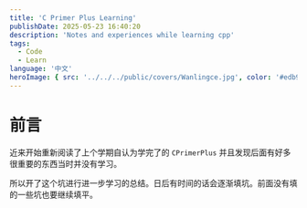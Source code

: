 ```yaml
---
title: 'C Primer Plus Learning'
publishDate: 2025-05-23 16:40:20
description: 'Notes and experiences while learning cpp'
tags:
  - Code
  - Learn
language: '中文'
heroImage: { src: '../../../public/covers/Wanlingce.jpg', color: '#edb9a2' }
---
```


# 前言

近来开始重新阅读了上个学期自认为学完了的 `CPrimerPlus` 并且发现后面有好多很重要的东西当时并没有学习。

所以开了这个坑进行进一步学习的总结。日后有时间的话会逐渐填坑。前面没有填的一些坑也要继续填平。
